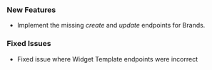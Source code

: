 ### New Features

- Implement the missing _create_ and _update_ endpoints for Brands.


### Fixed Issues

- Fixed issue where Widget Template endpoints were incorrect


